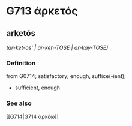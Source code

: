 # G713 ἀρκετός

## arketós

_(ar-ket-os' | ar-keh-TOSE | ar-kay-TOSE)_

### Definition

from G0714; satisfactory; enough, suffice(-ient); 

- sufficient, enough

### See also

[[G714|G714 ἀρκέω]]
